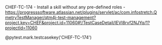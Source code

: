 CHEF-TC-174 - Install a skill without any pre-defined roles - https://progresssoftware.atlassian.net/plugins/servlet/ac/com.infostretch.QmetryTestManager/qtm4j-test-management?project.key=CHEF&project.id=11060#!/TestCaseDetail/lEVI8rvf2NJYq/1?projectId=11060

@pytest.mark.testcasekey('CHEF-TC-174')
